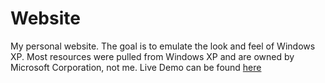 # Website
My personal website. The goal is to emulate the look and feel of Windows XP. Most resources were pulled from Windows XP and are owned by Microsoft Corporation, not me. Live Demo can be found [here](https://www.arjunlalith.com)
